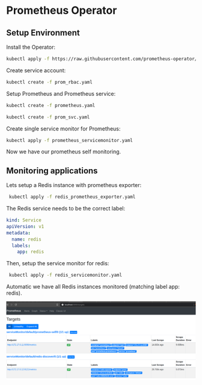 # Prometheus Operator

## Setup Environment

Install the Operator:

```bash
kubectl apply -f https://raw.githubusercontent.com/prometheus-operator/prometheus-operator/master/bundle.yaml
```
Create service account:

```bash
kubectl create -f prom_rbac.yaml
```
Setup Prometheus and Prometheus service:

```bash
kubectl create -f prometheus.yaml
```

```bash
kubectl create -f prom_svc.yaml
```

Create single service monitor for Prometheus:

```bash
kubectl apply -f prometheus_servicemonitor.yaml
```
Now we have our prometheus self monitoring.

## Monitoring applications

Lets setup a Redis instance with prometheus exporter:

```bash
 kubectl apply -f redis_prometheus_exporter.yaml 
```
The Redis service needs to be the correct label:

```yaml
kind: Service
apiVersion: v1
metadata:
  name: redis
  labels:
    app: redis
```
Then, setup the service monitor for redis:

```bash
 kubectl apply -f redis_servicemonitor.yaml 
```

Automatic we have all Redis instances monitored (matching label app: redis).

![redis](redis.png)